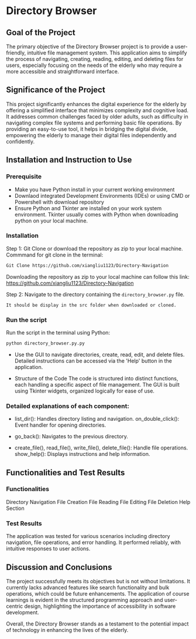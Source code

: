 # Directory Browser

## Goal of the Project

The primary objective of the Directory Browser project is to provide a user-friendly, intuitive file management system. This application aims to simplify the process of navigating, creating, reading, editing, and deleting files for users, especially focusing on the needs of the elderly who may require a more accessible and straightforward interface.

## Significance of the Project

This project significantly enhances the digital experience for the elderly by offering a simplified interface that minimizes complexity and cognitive load. It addresses common challenges faced by older adults, such as difficulty in navigating complex file systems and performing basic file operations. By providing an easy-to-use tool, it helps in bridging the digital divide, empowering the elderly to manage their digital files independently and confidently.

## Installation and Instruction to Use
### Prerequisite
- Make you have Python install in your current working environment
- Downlaod integrated Development Environments (IDEs) or using CMD or Powershell with download repository
- Ensure Python and Tkinter are installed on your work system environment. Tkinter usually comes with Python when downloading python on your local machine.

### Installation
Step 1: Git Clone or download the repository as zip to your local machine.
Commmand for git clone in the terminal: 
```bash
Git Clone https://github.com/xiangliu1123/Directory-Navigation
```
Downloading the repository as zip to your local machine can follow this link: https://github.com/xiangliu1123/Directory-Navigation 

Step 2: Navigate to the directory containing the `directory_browser.py` file.

    It should be display in the src folder when downloaded or cloned.
### Run the script

Run the script in the terminal using Python:

```bash
python directory_browser.py.py
```

- Use the GUI to navigate directories, create, read, edit, and delete files. Detailed instructions can be accessed via the 'Help' button in the application.

- Structure of the Code
    The code is structured into distinct functions, each handling a specific aspect of file management. The GUI is built using Tkinter widgets, organized logically for ease of use.

### Detailed explanations of each component:

- list_dir(): Handles directory listing and navigation.
on_double_click(): Event handler for opening directories.

- go_back(): Navigates to the previous directory.

- create_file(), read_file(), write_file(), delete_file(): Handle file operations.
show_help(): Displays instructions and help information.

## Functionalities and Test Results

### Functionalities

Directory Navigation
File Creation
File Reading
File Editing
File Deletion
Help Section
### Test Results
The application was tested for various scenarios including directory navigation, file operations, and error handling. It performed reliably, with intuitive responses to user actions.

## Discussion and Conclusions
The project successfully meets its objectives but is not without limitations. It currently lacks advanced features like search functionality and bulk operations, which could be future enhancements. The application of course learnings is evident in the structured programming approach and user-centric design, highlighting the importance of accessibility in software development.

Overall, the Directory Browser stands as a testament to the potential impact of technology in enhancing the lives of the elderly.
